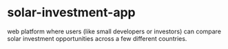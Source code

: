 # solar-investment-app
web platform where users (like small developers or investors) can compare solar investment opportunities across a few different countries.
